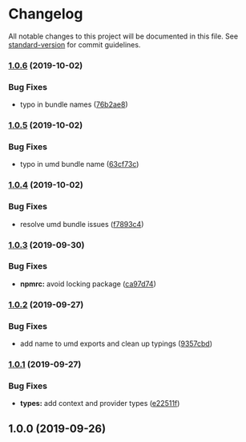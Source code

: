 # Changelog

All notable changes to this project will be documented in this file. See [standard-version](https://github.com/conventional-changelog/standard-version) for commit guidelines.

### [1.0.6](https://github.com/mihar-22/preact-hooks-unistore/compare/v1.0.5...v1.0.6) (2019-10-02)


### Bug Fixes

* typo in bundle names ([76b2ae8](https://github.com/mihar-22/preact-hooks-unistore/commit/76b2ae8))

### [1.0.5](https://github.com/mihar-22/preact-hooks-unistore/compare/v1.0.4...v1.0.5) (2019-10-02)


### Bug Fixes

* typo in umd bundle name ([63cf73c](https://github.com/mihar-22/preact-hooks-unistore/commit/63cf73c))

### [1.0.4](https://github.com/mihar-22/preact-hooks-unistore/compare/v1.0.3...v1.0.4) (2019-10-02)


### Bug Fixes

* resolve umd bundle issues ([f7893c4](https://github.com/mihar-22/preact-hooks-unistore/commit/f7893c4))

### [1.0.3](https://github.com/mihar-22/preact-hooks-unistore/compare/v1.0.2...v1.0.3) (2019-09-30)


### Bug Fixes

* **npmrc:** avoid locking package ([ca97d74](https://github.com/mihar-22/preact-hooks-unistore/commit/ca97d74))

### [1.0.2](https://github.com/mihar-22/preact-hooks-unistore/compare/v1.0.1...v1.0.2) (2019-09-27)


### Bug Fixes

* add name to umd exports and clean up typings ([9357cbd](https://github.com/mihar-22/preact-hooks-unistore/commit/9357cbd))

### [1.0.1](https://github.com/mihar-22/preact-hooks-unistore/compare/v1.0.0...v1.0.1) (2019-09-27)


### Bug Fixes

* **types:** add context and provider types ([e22511f](https://github.com/mihar-22/preact-hooks-unistore/commit/e22511f))

## 1.0.0 (2019-09-26)
